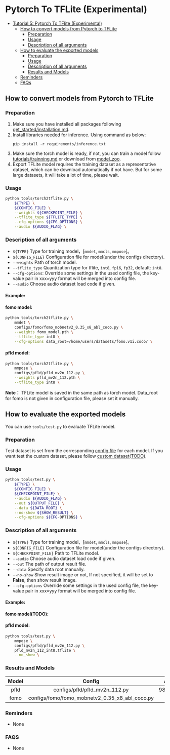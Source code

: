 # Pytorch To TFLite (Experimental)
- [Tutorial 5: Pytorch To TFlite (Experimental)](#pytorch-to-tflite-experimental)
    - [How to convert models from Pytorch to TFLite](#how-to-convert-models-from-pytorch-to-tflite)
        - [Preparation](#preparation)
        - [Usage](#usage)
        - [Description of all arguments](#description-of-all-arguments)
    - [How to evaluate the exported models](#how-to-evaluate-the-exported-models)
        - [Preparation](#preparation-1)
        - [Usage](#usage-1)
        - [Description of all arguments](#description-of-all-arguments-1)
        - [Results and Models](#results-and-models)
    - [Reminders](#reminders)
    - [FAQs](#faqs)

## How to convert models from Pytorch to TFLite

### Preparation
1. Make sure you have installed all packages following [get_started/installation.md](../../get_started/installation.md).
2. Install libraries needed for inference. Using command as below:
    ```
    pip install -r requirements/inference.txt
    ```
3. Make sure the torch model is ready, if not, you can train a model follow [tutorials/trainning.md](../training/index.rst) or download from [model_zoo](https://github.com/Seeed-Studio/EdgeLab/releases/tag/model_zoo).
4. Export TFLite model requires the training dataset as a representative dataset, which can be download automatically if not have. But for some large datasets, it will take a lot of time, please wait.

### Usage
```sh
python tools/torch2tflite.py \
    ${TYPE} \
    ${CONFIG_FILE} \
    --weights ${CHECKPOINT_FILE} \
    --tflite_type ${TFLITE_TYPE} \
    --cfg-options ${CFG_OPTIONS} \
    --audio ${AUDIO_FLAG} \
```

### Description of all arguments
- `${TYPE}` Type for training model，[`mmdet`, `mmcls`, `mmpose`]。
- `${CONFIG_FILE}` Configuration file for model(under the configs directory).
- `--weights` Path of torch model.
- `--tflite_type` Quantization type for tflite, `int8`, `fp16`, `fp32`, default: `int8`.
- `--cfg-options`: Override some settings in the used config file, the key-value pair in xxx=yyy format will be merged into config file.
- `--audio` Choose audio dataset load code if given.

#### Example:
#### fomo model:
```sh
python tools/torch2tflite.py \
    mmdet \
    configs/fomo/fomo_mobnetv2_0.35_x8_abl_coco.py \
    --weights fomo_model.pth \
    --tflite_type int8 \
    --cfg-options data_root=/home/users/datasets/fomo.v1i.coco/ \
```

#### pfld model:
```sh
python tools/torch2tflite.py \
    mmpose \
    configs/pfld/pfld_mv2n_112.py \
    --weights pfld_mv2n_112.pth \
    --tflite_type int8 \
```

**Note：** TFLite model is saved in the same path as torch model. Data_root for fomo is not given in configuration file, please set it manually.  

## How to evaluate the exported models

You can use `tools/test.py` to evaluate TFLite model.

### Preparation

Test dataset is set from the corresponding [config file](../config.md) for each model. If you want test the custom dataset, please follow [custom dataset(TODO)](../datasets/index.rst).

### Usage
```sh
python tools/test.py \
    ${TYPE} \
    ${CONFIG_FILE} \
    ${CHECKPOINT_FILE} \
    --audio ${AUDIO_FLAG} \
    --out ${OUTPUT_FILE} \
    --data ${DATA_ROOT} \
    --no-show ${SHOW_RESULT} \
    --cfg-options ${CFG-OPTIONS} \
```

### Description of all arguments
- `${TYPE}` Type for training model，[`mmdet`, `mmcls`, `mmpose`]。
- `${CONFIG_FILE}` Configuration file for model(under the configs directory).
- `${CHECKPOINT_FILE}` Path to TFLite model.
- `--audio` Choose audio dataset load code if given.
- `--out` The path of output result file.
- `--data` Specify data root manually.
- `--no-show` Show result image or not, If not specified, it will be set to **False**, then show result image.
- `--cfg-options` Override some settings in the used config file, the key-value pair in xxx=yyy format will be merged into config file.

#### Example:
#### fomo model(TODO):

#### pfld model:
```sh
python tools/test.py \
    mmpose \
    configs/pfld/pfld_mv2n_112.py \
    pfld_mv2n_112_int8.tflite \
    --no_show \
```

### Results and Models

| Model |           Config               |   Acc  |
| :--: | :--: |:--:|
| pfld  | configs/pfld/pfld_mv2n_112.py  |   98.76% |
| fomo  | configs/fomo/fomo_mobnetv2_0.35_x8_abl_coco.py |     |


### Reminders
- None


### FAQS
- None
